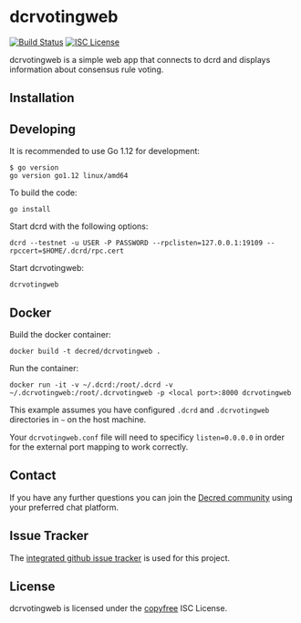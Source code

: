 # dcrvotingweb

[![Build Status](https://travis-ci.org/decred/dcrvotingweb.png?branch=master)](https://travis-ci.org/decred/dcrvotingweb)
[![ISC License](http://img.shields.io/badge/license-ISC-blue.svg)](http://copyfree.org)

dcrvotingweb is a simple web app that connects to dcrd and displays
information about consensus rule voting.

## Installation

## Developing

It is recommended to use Go 1.12 for development:

```no-highlight
$ go version
go version go1.12 linux/amd64
```

To build the code:

```no-highlight
go install
```

Start dcrd with the following options:

```no-highlight
dcrd --testnet -u USER -P PASSWORD --rpclisten=127.0.0.1:19109 --rpccert=$HOME/.dcrd/rpc.cert
```

Start dcrvotingweb:

```no-highlight
dcrvotingweb
```

## Docker

Build the docker container:

```no-highlight
docker build -t decred/dcrvotingweb .
```

Run the container:

```no-highlight
docker run -it -v ~/.dcrd:/root/.dcrd -v ~/.dcrvotingweb:/root/.dcrvotingweb -p <local port>:8000 dcrvotingweb
```

This example assumes you have configured `.dcrd` and `.dcrvotingweb` directories in `~` on the host machine.

Your `dcrvotingweb.conf` file will need to specificy `listen=0.0.0.0` in order for the external port mapping to work correctly.

## Contact

If you have any further questions you can join the [Decred community](https://decred.org/community/) using your preferred chat platform.

## Issue Tracker

The [integrated github issue tracker](https://github.com/decred/dcrvotingweb/issues) is used for this project.

## License

dcrvotingweb is licensed under the [copyfree](http://copyfree.org) ISC License.
